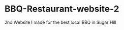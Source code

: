 BBQ-Restaurant-website-2
===============================

2nd Website I made for the best local BBQ in Sugar Hill
